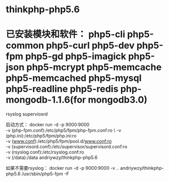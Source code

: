 # thinkphp-php5.6
已安装模块和软件：
  php5-cli
  php5-common
  php5-curl
  php5-dev
  php5-fpm
  php5-gd
  php5-imagick
  php5-json
  php5-mcrypt
  php5-memcache
  php5-memcached
  php5-mysql
  php5-readline
  php5-redis
  php-mongodb-1.1.6(for mongodb3.0)
=======================================  
  rsyslog
  superviosrd
  
启动方式：
  docker run -d -p 9000:9000 \
             -v (php-fpm.conf):/etc/php5/fpm/php-fpm.conf:ro \ 
             -v (php.ini):/etc/php5/fpm/php.ini:ro \
             -v (www.conf):/etc/php5/fpm/pool.d/www.conf:ro \
             -v (supervisord.conf):/etc/supervisor/supervisord.conf:ro \
             -v (rsyslog.conf):/etc/rsyslog.conf:ro \
             -v (/data):/data
             andriywzy/thinkphp-php5.6

如果不需要rsyslog：
  docker run -d -p 9000:9000 -v .. andriywzy/thinkphp-php5.6 /usr/sbin/php5-fpm -F
  


